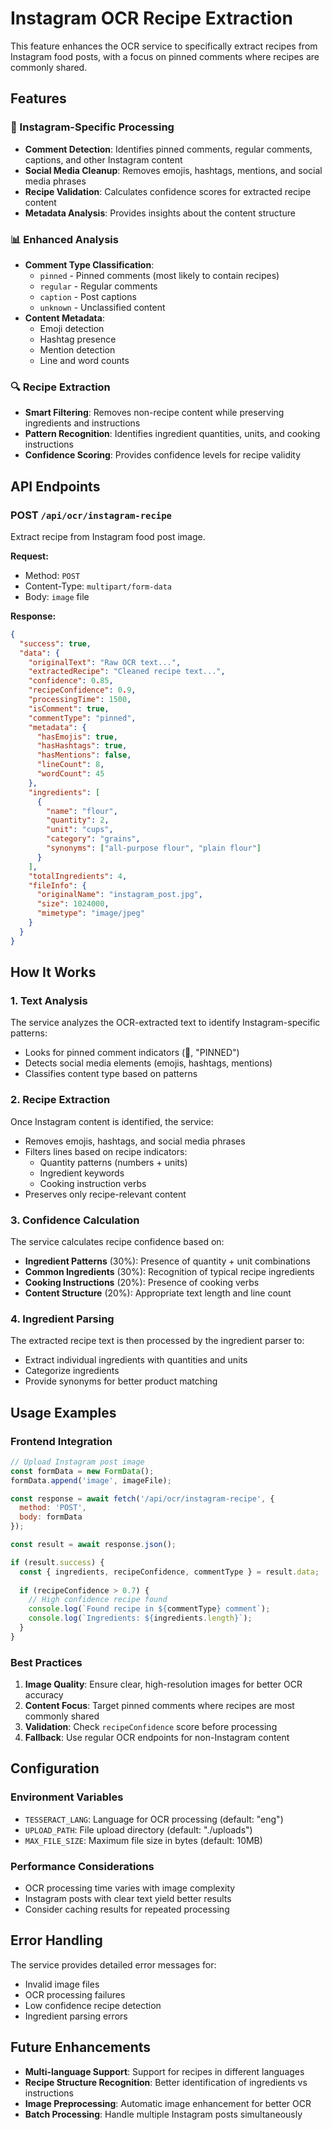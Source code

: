 # Instagram OCR Recipe Extraction

This feature enhances the OCR service to specifically extract recipes from Instagram food posts, with a focus on pinned comments where recipes are commonly shared.

## Features

### 🎯 Instagram-Specific Processing
- **Comment Detection**: Identifies pinned comments, regular comments, captions, and other Instagram content
- **Social Media Cleanup**: Removes emojis, hashtags, mentions, and social media phrases
- **Recipe Validation**: Calculates confidence scores for extracted recipe content
- **Metadata Analysis**: Provides insights about the content structure

### 📊 Enhanced Analysis
- **Comment Type Classification**: 
  - `pinned` - Pinned comments (most likely to contain recipes)
  - `regular` - Regular comments
  - `caption` - Post captions
  - `unknown` - Unclassified content
- **Content Metadata**:
  - Emoji detection
  - Hashtag presence
  - Mention detection
  - Line and word counts

### 🔍 Recipe Extraction
- **Smart Filtering**: Removes non-recipe content while preserving ingredients and instructions
- **Pattern Recognition**: Identifies ingredient quantities, units, and cooking instructions
- **Confidence Scoring**: Provides confidence levels for recipe validity

## API Endpoints

### POST `/api/ocr/instagram-recipe`
Extract recipe from Instagram food post image.

**Request:**
- Method: `POST`
- Content-Type: `multipart/form-data`
- Body: `image` file

**Response:**
```json
{
  "success": true,
  "data": {
    "originalText": "Raw OCR text...",
    "extractedRecipe": "Cleaned recipe text...",
    "confidence": 0.85,
    "recipeConfidence": 0.9,
    "processingTime": 1500,
    "isComment": true,
    "commentType": "pinned",
    "metadata": {
      "hasEmojis": true,
      "hasHashtags": true,
      "hasMentions": false,
      "lineCount": 8,
      "wordCount": 45
    },
    "ingredients": [
      {
        "name": "flour",
        "quantity": 2,
        "unit": "cups",
        "category": "grains",
        "synonyms": ["all-purpose flour", "plain flour"]
      }
    ],
    "totalIngredients": 4,
    "fileInfo": {
      "originalName": "instagram_post.jpg",
      "size": 1024000,
      "mimetype": "image/jpeg"
    }
  }
}
```

## How It Works

### 1. Text Analysis
The service analyzes the OCR-extracted text to identify Instagram-specific patterns:
- Looks for pinned comment indicators (📌, "PINNED")
- Detects social media elements (emojis, hashtags, mentions)
- Classifies content type based on patterns

### 2. Recipe Extraction
Once Instagram content is identified, the service:
- Removes emojis, hashtags, and social media phrases
- Filters lines based on recipe indicators:
  - Quantity patterns (numbers + units)
  - Ingredient keywords
  - Cooking instruction verbs
- Preserves only recipe-relevant content

### 3. Confidence Calculation
The service calculates recipe confidence based on:
- **Ingredient Patterns** (30%): Presence of quantity + unit combinations
- **Common Ingredients** (30%): Recognition of typical recipe ingredients
- **Cooking Instructions** (20%): Presence of cooking verbs
- **Content Structure** (20%): Appropriate text length and line count

### 4. Ingredient Parsing
The extracted recipe text is then processed by the ingredient parser to:
- Extract individual ingredients with quantities and units
- Categorize ingredients
- Provide synonyms for better product matching

## Usage Examples

### Frontend Integration
```javascript
// Upload Instagram post image
const formData = new FormData();
formData.append('image', imageFile);

const response = await fetch('/api/ocr/instagram-recipe', {
  method: 'POST',
  body: formData
});

const result = await response.json();

if (result.success) {
  const { ingredients, recipeConfidence, commentType } = result.data;
  
  if (recipeConfidence > 0.7) {
    // High confidence recipe found
    console.log(`Found recipe in ${commentType} comment`);
    console.log(`Ingredients: ${ingredients.length}`);
  }
}
```

### Best Practices
1. **Image Quality**: Ensure clear, high-resolution images for better OCR accuracy
2. **Content Focus**: Target pinned comments where recipes are most commonly shared
3. **Validation**: Check `recipeConfidence` score before processing
4. **Fallback**: Use regular OCR endpoints for non-Instagram content

## Configuration

### Environment Variables
- `TESSERACT_LANG`: Language for OCR processing (default: "eng")
- `UPLOAD_PATH`: File upload directory (default: "./uploads")
- `MAX_FILE_SIZE`: Maximum file size in bytes (default: 10MB)

### Performance Considerations
- OCR processing time varies with image complexity
- Instagram posts with clear text yield better results
- Consider caching results for repeated processing

## Error Handling

The service provides detailed error messages for:
- Invalid image files
- OCR processing failures
- Low confidence recipe detection
- Ingredient parsing errors

## Future Enhancements

- **Multi-language Support**: Support for recipes in different languages
- **Recipe Structure Recognition**: Better identification of ingredients vs instructions
- **Image Preprocessing**: Automatic image enhancement for better OCR
- **Batch Processing**: Handle multiple Instagram posts simultaneously 

